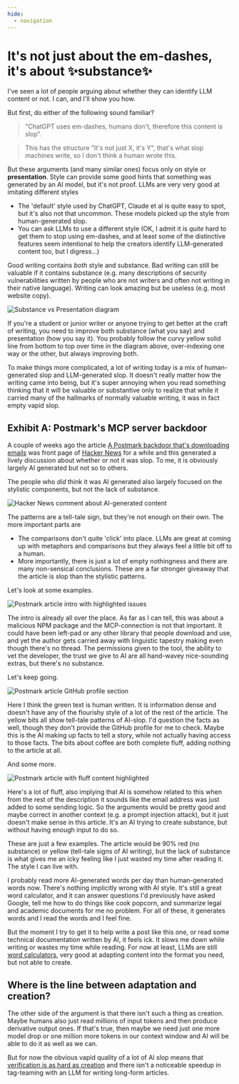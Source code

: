 ```yaml
---
hide:
  - navigation
---
```


# It's not just about the em-dashes, it's about ✨substance✨ 

I've seen a lot of people arguing about whether they can identify LLM content or not. I can, and I'll show you how.

But first, do either of the following sound familiar?

> "ChatGPT uses em-dashes, humans don't, therefore this content is slop".


> This has the structure "It's not just X, it's Y", that's what slop machines write, so I don't think a human wrote this.

But these arguments (and many similar ones) focus only on style or **presentation**. Style can provide some good hints that something was generated by an AI model, but it's not proof. LLMs are very very good at imitating different styles

* The 'default' style used by ChatGPT, Claude et al is quite easy to spot, but it's also not that uncommon. These models picked up the style from human-generated slop.
* You can ask LLMs to use a different style (OK, I admit it is _quite_ hard to get them to stop using em-dashes, and at least some of the distinctive features seem intentional to help the creators identify LLM-generated content too, but I digress...)


Good writing contains _both_ style and substance. Bad writing can still be valuable if it contains substance (e.g. many descriptions of security vulnerabilities written by people who are not writers and often not writing in their native language). Writing can look amazing but be useless (e.g. most website copy).


![Substance vs Presentation diagram](assets/substance-vs-presentation.png)

If you're a student or junior writer or anyone trying to get better at the craft of writing, you need to improve both substance (what you say) and presentation (how you say it). You probably follow the curvy yellow solid line from bottom to top over time in the diagram above, over-indexing one way or the other, but always improving both.

To make things more complicated, a lot of writing today is a mix of human-generated slop and LLM-generated slop. It doesn't really matter how the writing came into being, but it's super annoying when you read something thinking that it will be valuable or substantive only to realize that while it carried many of the hallmarks of normally valuable writing, it was in fact empty vapid slop.

## Exhibit A: Postmark's MCP server backdoor

A couple of weeks ago the article [A Postmark backdoor that's downloading emails](https://www.koi.ai/blog/postmark-mcp-npm-malicious-backdoor-email-theft) was front page of [Hacker News](https://news.ycombinator.com) for a while and this generated a lively discussion about whether or not it was slop. To me, it is obviously largely AI generated but not so to others.

The people who _did_ think it was AI generated also largely focused on the stylistic components, but not the lack of substance.

![Hacker News comment about AI-generated content](assets/postmark-comment.png)

The patterns are a tell-tale sign, but they're not enough on their own. The more important parts are 

- The comparisons don't quite 'click' into place. LLMs are great at coming up with metaphors and comparisons but they always feel a little bit off to a human. 
- More importantly, there is just a lot of empty nothingness and there are many non-sensical conclusions. These are a far stronger giveaway that the article is slop than the stylistic patterns. 

Let's look at some examples.

![Postmark article intro with highlighted issues](assets/postmark-intro.png)

The intro is already all over the place. As far as I can tell, this was about a malicious NPM package and the MCP-connection is not that important. It could have been left-pad or any other library that people download and use, and yet the author gets carried away with linguistic tapestry making even though there's no thread. The permissions given to the tool, the ability to vet the developer, the trust we give to AI are all hand-wavey nice-sounding extras, but there's no substance.

Let's keep going.

![Postmark article GitHub profile section](assets/postmark-github.png)

Here I think the green text is human written. It is information dense and doesn't have any of the flourishy style of a lot of the rest of the article. The yellow bits all show tell-tale patterns of AI-slop. I'd question the facts as well, though they don't provide the GitHub profile for me to check. Maybe this is the AI making up facts to tell a story, while not actually having access to those facts. The bits about coffee are both complete fluff, adding nothing to the article at all.

And some more.

![Postmark article with fluff content highlighted](assets/postmark-fluff.png)

Here's a lot of fluff, also implying that AI is somehow related to this when from the rest of the description it sounds like the email address was just added to some sending logic. So the arguments would be pretty good and maybe correct in another context (e.g. a prompt injection attack), but it just doesn't make sense in this article. It's an AI trying to create substance, but without having enough input to do so.

These are just a few examples. The article would be 90% red (no substance) or yellow (tell-tale signs of AI writing), but the lack of substance is what gives me an icky feeling like I just wasted my time after reading it. The style I can live with.

I probably read more AI-generated words per day than human-generated words now. There's nothing implicitly wrong with AI style. It's still a great word calculator, and it can answer questions I'd previously have asked Google, tell me how to do things like cook popcorn, and summarize legal and academic documents for me no problem. For all of these, it generates words and I read the words and I feel fine.

But the moment I try to get it to help write a post like this one, or read some technical documentation written by AI, it feels ick. It slows me down while writing or wastes my time while reading. For now at least, LLMs are still [word calculators](https://simonwillison.net/2023/Apr/2/calculator-for-words/), very good at adapting content into the format you need, but not able to create.

## Where is the line between adaptation and creation? 

The other side of the argument is that there isn't such a thing as creation. Maybe humans also just read millions of input tokens and then produce derivative output ones. If that's true, then maybe we need just one more model drop or one million more tokens in our context window and AI will be able to do it as well as we can. 

But for now the obvious vapid quality of a lot of AI slop means that [verification is as hard as creation](https://ritza.co/articles/verification-is-as-hard-as-creation-chatgpt/) and there isn't a noticeable speedup in tag-teaming with an LLM for writing long-form articles.





